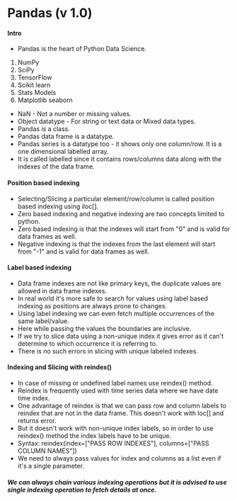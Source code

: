 # Pandas (v 1.0)

#### Intro
* Pandas is the heart of Python Data Science.
1. NumPy
2. SciPy
3. TensorFlow
4. Scikit learn
5. Stats Models
6. Matplotlib seaborn

* NaN - Not a number or missing values.
* Object datatype - For string or text data or Mixed data types.
* Pandas is a class.
* Pandas data frame is a datatype.
* Pandas series is a datatype too - it shows only one column/row. It is a one dimensional labelled array.
* It is called labelled since it contains rows/columns data along with the indexes of the data frame.

#### Position based indexing

* Selecting/Slicing a particular element/row/column is called position based indexing using iloc[].
* Zero based indexing and negative indexing are two concepts limited to python.
* Zero based indexing is that the indexes will start from "0" and is valid for data frames as well.
* Negative indexing is that the indexes from the last element will start from "-1" and is valid for data frames as well.

#### Label based indexing

* Data frame indexes are not like primary keys, the duplicate values are allowed in data frame indexes.
* In real world it's more safe to search for values using label based indexing as positions are always prone to changes.
* Using label indexing we can even fetch multiple occurrences of the same label/value.
* Here while passing the values the boundaries are inclusive.
* If we try to slice data using a non-unique index it gives error as it can't determine to which occurrence it is referring to.
* There is no such errors in slicing with unique labeled indexes.

#### Indexing and Slicing with reindex()

* In case of missing or undefined label names use reindex() method.
* Reindex is frequently used with time series data where we have date time index.
* One advantage of reindex is that we can pass row and column labels to reindex that are not in the data frame. This doesn't work with loc[] and returns error.
* But it doesn't work with non-unique index labels, so in order to use reindex() method the index labels have to be unique.
* Syntax: reindex(index=["PASS ROW INDEXES"], columns=["PASS COLUMN NAMES"])
* We need to always pass values for index and columns as a list even if it's a single parameter.

##### *We can always chain various indexing operations but it is advised to use single indexing operation to fetch details at once.*
